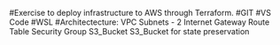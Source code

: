 #Exercise to deploy infrastructure to AWS through Terraform.
#GIT
#VS Code
#WSL
#Architectecture:
  VPC
  Subnets - 2
  Internet Gateway
  Route Table
  Security Group
  S3_Bucket
  S3_Bucket for state preservation
